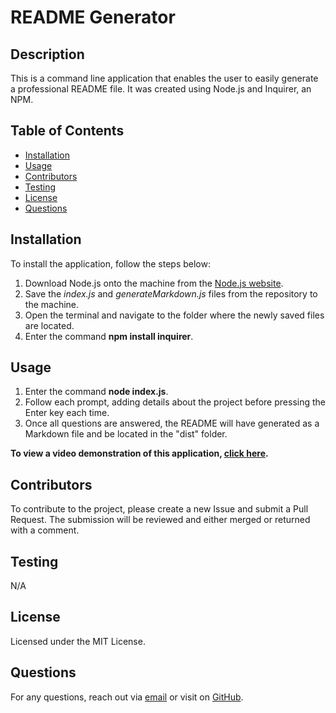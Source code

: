 # README Generator
## Description
This is a command line application that enables the user to easily generate a professional README file. It was created using Node.js and Inquirer, an NPM.
## Table of Contents
* [Installation](#installation)
* [Usage](#usage)
* [Contributors](#contributors)
* [Testing](#testing)
* [License](#license)
* [Questions](#questions)
## Installation
To install the application, follow the steps below:
1. Download Node.js onto the machine from the [Node.js website](https://nodejs.org/en/download).
2. Save the *index.js* and *generateMarkdown.js* files from the repository to the machine.
3. Open the terminal and navigate to the folder where the newly saved files are located.
4. Enter the command **npm install inquirer**.
## Usage
1. Enter the command **node index.js**.
2. Follow each prompt, adding details about the project before pressing the Enter key each time.
3. Once all questions are answered, the README will have generated as a Markdown file and be located in the "dist" folder.

**To view a video demonstration of this application, [click here](https://drive.google.com/file/d/1tPbxFoCivp_FwoJuKdV_-ETVFgktiOUW/view?usp=sharing).**
## Contributors
To contribute to the project, please create a new Issue and submit a Pull Request. The submission will be reviewed and either merged or returned with a comment.
## Testing
N/A
## License
Licensed under the MIT License.
## Questions
For any questions, reach out via [email](mailto:joannagprice@gmail.com) or visit on [GitHub](https://github.com/jo-price).